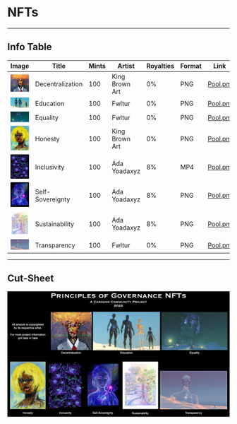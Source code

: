 # NFTs

---

## Info Table

|  Image                                                                                               | Title               | Mints       |   Artist       | Royalties | Format | Link     |
| -------------------------------------------------                                                    | -----------------   | ---------   |  --------      | --------- | ------ | -------- |
| ![img](https://github.com/st8tikratio/Constitution_WG_2022/blob/main/img/decentralization-small.jpeg)| Decentralization    | 100         | King Brown Art | 0%        | PNG    | [Pool.pm](https://pool.pm/asset1us05mfn9kk0jxafaqhu2wnfmkjqxlltt6ypfh0) |
| ![img](https://github.com/st8tikratio/Constitution_WG_2022/blob/main/img/education_small.jpeg)       | Education           | 100         | Fwltur         | 0%        | PNG    | [Pool.pm](https://pool.pm/asset1r7gn8wznagymahcn507qhjy0vg53tw5spzay0m) |
| ![img](https://github.com/st8tikratio/Constitution_WG_2022/blob/main/img/equality_small.jpeg)        | Equality            | 100         | Fwltur         | 0%        | PNG    | [Pool.pm](https://pool.pm/asset1ggnrn7m68y6t2lyrryftgv8xrr02qgcz9h2cs8) |
| ![img](https://github.com/st8tikratio/Constitution_WG_2022/blob/main/img/honesty_small.jpeg)         | Honesty             | 100         | King Brown Art | 0%        | PNG    | [Pool.pm](https://pool.pm/asset10lrp5xhhmce93cmnp8myjtn4wrqlals0lkjnl8) |
| ![img](https://github.com/st8tikratio/Constitution_WG_2022/blob/main/img/inclusivity_small.jpeg)     | Inclusivity         | 100         | Ada Yoadaxyz   | 8%        | MP4    | [Pool.pm](https://pool.pm/asset10xkr6wk43w8kpmym9rlgaffqzq5rt9yaf0yt6m) |
| ![img](https://github.com/st8tikratio/Constitution_WG_2022/blob/main/img/self-sovereignty_small.jpeg)| Self-Sovereignty    | 100         | Ada Yoadaxyz   | 8%        | PNG    | [Pool.pm](https://pool.pm/asset1fa2v64ezl55xz5xnfjy599mrssyajwthq8w74p) |
| ![img](https://github.com/st8tikratio/Constitution_WG_2022/blob/main/img/sustainability_small.jpeg)  | Sustainability      | 100         | Ada Yoadaxyz   | 8%        | PNG    | [Pool.pm](https://pool.pm/asset1t2x6ypx027awxgl8qj0gxljzmpm22nu7rnyrns) |
| ![img](https://github.com/st8tikratio/Constitution_WG_2022/blob/main/img/transparency-small.jpeg)    | Transparency        | 100         | Fwltur         | 0%        | PNG    | [Pool.pm](https://pool.pm/asset1xuv4jwjhqtwnz8q2annkgv8hlg7reya73kywvs) |

---

## Cut-Sheet

![img](https://github.com/st8tikratio/Constitution_WG_2022/blob/main/img/NFT_Cutsheet.jpg)
